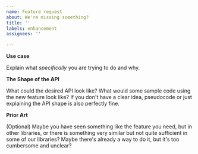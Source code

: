 ```yaml
---
name: Feature request
about: We're missing something?
title: ''
labels: enhancement
assignees: ''

---
```


<!--
**Double-check**

* Maybe this feature is already here?
  - Did you check the latest version of the library?
  - Maybe it's in a form you didn't expect? Consider asking on [Discussions](https://github.com/mjovanc/imperator/discussions). The community will likely come up with some code that solves your need, and faster than it would take us to answer the issue!
* Do you actually *need* this feature? Maybe restructuring your code would neatly eliminate the problem the feature would be solving.
* Is the library in the imperator the best place for this feature? Maybe it would be better suited for some third-party library?
-->

**Use case**

Explain what *specifically* you are trying to do and why.

**The Shape of the API**

What could the desired API look like? What would some sample code using the new feature look like? If you don't have a clear idea, pseudocode or just explaining the API shape is also perfectly fine.

**Prior Art**

(Optional) Maybe you have seen something like the feature you need, but in other libraries, or there is something very similar but not quite sufficient in some of our libraries? Maybe there's already a way to do it, but it's too cumbersome and unclear?